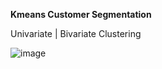 **Kmeans Customer Segmentation**

Univariate | Bivariate Clustering


![image](https://user-images.githubusercontent.com/53484809/208311144-adc367b1-e44c-467c-97ad-3593de1b0442.png)

